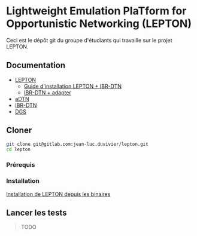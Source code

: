 # Lightweight Emulation PlaTform for Opportunistic Networking (LEPTON)

Ceci est le dépôt git du groupe d'étudiants qui travaille sur le projet LEPTON.

## Documentation

- [LEPTON](https://casa-irisa.univ-ubs.fr/lepton/doc/)
  - [Guide d'installation LEPTON + IBR-DTN](https://casa-irisa.univ-ubs.fr/lepton/doc/howtos/lepton_with_ibrdtn.html)
  - [IBR-DTN + adapter](http://casa-irisa.univ-ubs.fr/download/ibrdtn-for-lepton.zip)
- [aDTN](https://github.com/SeNDA-UAB/aDTN-platform)
- [IBR-DTN](https://github.com/ibrdtn/ibrdtn)
- [DGS](http://graphstream-project.org)

## Cloner

```bash
git clone git@gitlab.com:jean-luc.duvivier/lepton.git
cd lepton
```

### Prérequis

### Installation

[Installation de LEPTON depuis les binaires](https://casa-irisa.univ-ubs.fr/lepton/doc/lepton_installation.html)

## Lancer les tests

> TODO